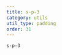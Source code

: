 ```yaml
---
title: s-p-3
category: utils
util_type: padding
order: 31
---
```

<div class="s-p-3">
  <code>s-p-3</code>
</div>